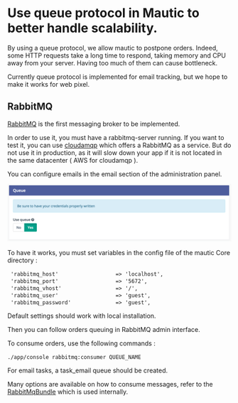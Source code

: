 # Use queue protocol in Mautic to better handle scalability.

By using a queue protocol, we allow mautic to postpone orders.
Indeed, some HTTP requests take a long time to respond, taking memory and CPU away from your server.
Having too much of them can cause bottleneck.

Currently queue protocol is implemented for email tracking, but we hope to make it works for web pixel.

## RabbitMQ

[RabbitMQ](https://www.rabbitmq.com/features.html) is the first messaging broker to be implemented.

In order to use it, you must have a rabbitmq-server running.
If you want to test it, you can use [cloudamqp](https://www.cloudamqp.com/) which offers a RabbitMQ as a service.
But do not use it in production, as it will slow down your app if it is not located in the same datacenter ( AWS for cloudamqp ).

You can configure emails in the email section of the administration panel.

![](images/queue.png)

To have it works, you must set variables in the config file of the mautic Core directory :

```
 'rabbitmq_host'                  => 'localhost',
 'rabbitmq_port'                  => '5672',
 'rabbitmq_vhost'                 => '/',
 'rabbitmq_user'                  => 'guest',
 'rabbitmq_password'              => 'guest',
```

Default settings should work with local installation.

Then you can follow orders queuing in RabbitMQ admin interface.

To consume orders, use the following commands :

```
./app/console rabbitmq:consumer QUEUE_NAME
```

For email tasks, a task_email queue should be created. 

Many options are available on how to consume messages, refer to the [RabbitMqBundle](https://github.com/php-amqplib/RabbitMqBundle) which is used internally.
